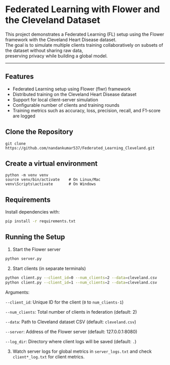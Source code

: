 # Federated Learning with Flower and the Cleveland Dataset

This project demonstrates a Federated Learning (FL) setup using the Flower framework with the Cleveland Heart Disease dataset.  
The goal is to simulate multiple clients training collaboratively on subsets of the dataset without sharing raw data,  
preserving privacy while building a global model.

---

## Features
- Federated Learning setup using Flower (flwr) framework  
- Distributed training on the Cleveland Heart Disease dataset  
- Support for local client-server simulation  
- Configurable number of clients and training rounds  
- Training metrics such as accuracy, loss, precision, recall, and F1-score are logged  

## Clone the Repository
```
git clone https://github.com/nandankumar537/Federated_Learning_Cleveland.git
```

## Create a virtual environment 
```
python -m venv venv
source venv/bin/activate    # On Linux/Mac
venv\Scripts\activate       # On Windows
```
## Requirements
Install dependencies with:  
```bash
pip install -r requirements.txt
```
## Running the Setup

1. Start the Flower server
```bash
python server.py
```
2. Start clients (in separate terminals)
```bash
python client.py --client_id=0 --num_clients=2 --data=cleveland.csv
python client.py --client_id=1 --num_clients=2 --data=cleveland.csv
```
Arguments:

```--client_id```: Unique ID for the client (```0``` to ```num_clients-1```)

```--num_clients```: Total number of clients in federation (default: 2)

```--data```: Path to Cleveland dataset CSV (default: ```cleveland.csv```)

```--server```: Address of the Flower server (default: 127.0.0.1:8080)

```--log_dir```: Directory where client logs will be saved (default: ```.```)

3. Watch server logs for global metrics in ```server_logs.txt``` and check ```client*_log.txt``` for client metrics.
